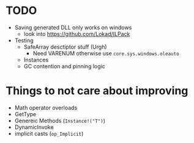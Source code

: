 # TODO

* Saving generated DLL only works on windows 
    - look into https://github.com/Lokad/ILPack
* Testing
    - SafeArray desctiptor stuff (Urgh)
        - Need VARENUM otherwise use `core.sys.windows.oleauto`
    - Instances
    - GC contention and pinning logic

# Things to not care about improving

* Math operator overloads
* GetType
* Genereic Methods (`Instance!("T")`)
* DynamicInvoke
* implicit casts (`op_Implicit`)
